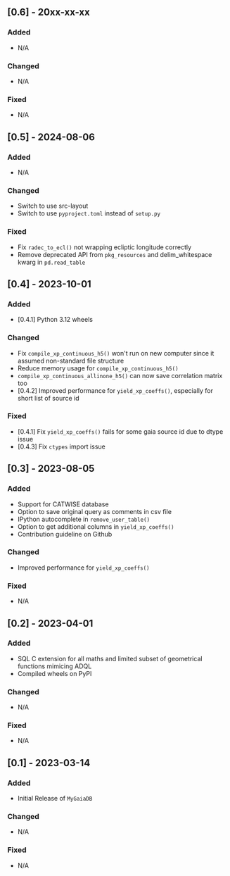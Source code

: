 ## [0.6] - 20xx-xx-xx

### Added
- N/A

### Changed
- N/A

### Fixed
- N/A

## [0.5] - 2024-08-06

### Added
- N/A

### Changed
- Switch to use src-layout
- Switch to use ``pyproject.toml`` instead of ``setup.py``

### Fixed
- Fix ``radec_to_ecl()`` not wrapping ecliptic longitude correctly
- Remove deprecated API from ``pkg_resources`` and delim_whitespace kwarg in ``pd.read_table``

## [0.4] - 2023-10-01

### Added
- [0.4.1] Python 3.12 wheels

### Changed
- Fix ``compile_xp_continuous_h5()`` won't run on new computer since it assumed non-standard file structure
- Reduce memory usage for ``compile_xp_continuous_h5()``
- ``compile_xp_continuous_allinone_h5()`` can now save correlation matrix too
- [0.4.2] Improved performance for ``yield_xp_coeffs()``, especially for short list of source id

### Fixed
- [0.4.1] Fix ``yield_xp_coeffs()`` fails for some gaia source id due to dtype issue
- [0.4.3] Fix ``ctypes`` import issue

## [0.3] - 2023-08-05

### Added
- Support for CATWISE database
- Option to save original query as comments in csv file
- IPython autocomplete in ``remove_user_table()``
- Option to get additional columns in ``yield_xp_coeffs()``
- Contribution guideline on Github

### Changed
- Improved performance for ``yield_xp_coeffs()``

### Fixed
- N/A

## [0.2] - 2023-04-01

### Added
- SQL C extension for all maths and limited subset of geometrical functions mimicing ADQL
- Compiled wheels on PyPI

### Changed
- N/A

### Fixed
- N/A

## [0.1] - 2023-03-14

### Added
- Initial Release of ``MyGaiaDB``

### Changed
- N/A

### Fixed
- N/A